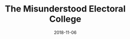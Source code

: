 ---
title: The Misunderstood Electoral College
xurl: https://explore.paulbutler.org/electoral/
date: 2018-11-06
visible: true
---